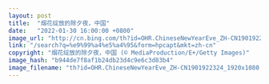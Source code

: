 ```yaml
---
layout: post
title:  "烟花绽放的除夕夜，中国"
date:   "2022-01-30 16:00:00 +0800"
image_url: "http://cn.bing.com/th?id=OHR.ChineseNewYearEve_ZH-CN1901922324_1920x1080.jpg&rf=LaDigue_1920x1080.jpg&pid=hp"
link: "/search?q=%e9%99%a4%e5%a4%95&form=hpcapt&mkt=zh-cn"
copyright: "烟花绽放的除夕夜，中国 (© MediaProduction/E+/Getty Images)"
image_hash: "b944de7f8af1b24db23d4c9e6c3d83b4"
image_filename: "th?id=OHR.ChineseNewYearEve_ZH-CN1901922324_1920x1080.jpg&rf=LaDigue_1920x1080.jpg&pid=hp"
---
```

